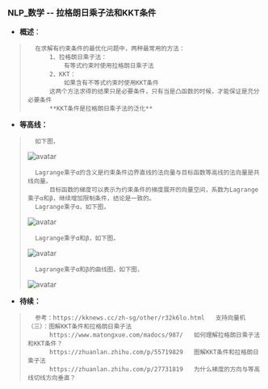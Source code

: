 ### NLP_数学 -- 拉格朗日乘子法和KKT条件
- **概述**：
>       在求解有约束条件的最优化问题中，两种最常用的方法：
>           1、拉格朗日乘子法：
>               有等式约束时使用拉格朗日乘子法
>           2、KKT：
>               如果含有不等式约束时使用KKT条件
>           这两个方法求得的结果只是必要条件，只有当是凸函数的时候，才能保证是充分必要条件
>           **KKT条件是拉格朗日乘子法的泛化**
>
>

- **等高线：**
>       如下图，
> ![avatar](https://github.com/nwaiting/wolf-ai/blob/master/wolf_others/pic/nlp_math_Lagrange_contour.jpg)
>
>       Lagrange乘子α的含义是约束条件边界直线的法向量与目标函数等高线的法向量是共线向量。
>           目标函数的梯度可以表示为约束条件的梯度展开的向量空间，系数为Lagrange乘子α和β，继续增加限制条件，结论是一致的。
>       Lagrange乘子α，如下图，
> ![avatar](https://github.com/nwaiting/wolf-ai/blob/master/wolf_others/pic/nlp_math_Lagrange_a_mean.jpg)
>
>       Lagrange乘子α和β，如下图，
> ![avatar](https://github.com/nwaiting/wolf-ai/blob/master/wolf_others/pic/nlp_math_Lagrange_a_b_mean.jpg)
>
>       Lagrange乘子α和β的曲线图，如下图，
> ![avatar](https://github.com/nwaiting/wolf-ai/blob/master/wolf_others/pic/nlp_math_Lagrange_a_b_graph.jpg)
>
>
>

- **待续：**
>       参考：https://kknews.cc/zh-sg/other/r32k6lo.html   支持向量机（三）：图解KKT条件和拉格朗日乘子法
>           https://www.matongxue.com/madocs/987/   如何理解拉格朗日乘子法和KKT条件？
>           https://zhuanlan.zhihu.com/p/55719829   图解KKT条件和拉格朗日乘子法
>           https://zhuanlan.zhihu.com/p/27731819   为什么梯度的方向与等高线切线方向垂直？
>
>
>
>
>
>
>
>
>
>
>
>
>
>
